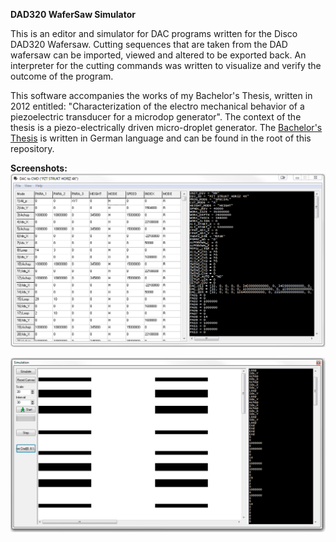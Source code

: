 **DAD320 WaferSaw Simulator**

This is an editor and simulator for DAC programs written for the Disco DAD320 Wafersaw.
Cutting sequences that are taken from the DAD wafersaw can be imported, viewed and altered to be exported back. An interpreter for the cutting commands was written to visualize and verify the outcome of the program.

This software accompanies the works of my Bachelor's Thesis, written in 2012 entitled: "Characterization of the electro mechanical behavior of a piezoelectric transducer for a microdop generator". The context of the thesis is a piezo-electrically driven micro-droplet generator. The [Bachelor's Thesis](https://github.com/ameeuw/DAD320_WaferSaw_Simulator/raw/master/2012_09_BT_Arne_Meeuw.pdf "Download thesis") is written in German language and can be found in the root of this repository.

**Screenshots:**
![Code editing tool](https://github.com/ameeuw/DAD320_WaferSaw_Simulator/blob/master/screenshot_1.png?raw=true)


![Cut sequence simulation tool](https://github.com/ameeuw/DAD320_WaferSaw_Simulator/blob/master/screenshot_2.png?raw=true)